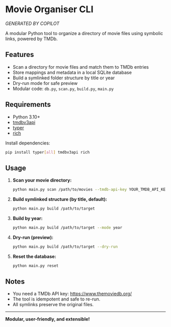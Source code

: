 # Movie Organiser CLI

*GENERATED BY COPILOT*

A modular Python tool to organize a directory of movie files using symbolic links, powered by TMDb.

## Features
- Scan a directory for movie files and match them to TMDb entries
- Store mappings and metadata in a local SQLite database
- Build a symlinked folder structure by title or year
- Dry-run mode for safe preview
- Modular code: `db.py`, `scan.py`, `build.py`, `main.py`

## Requirements
- Python 3.10+
- [tmdbv3api](https://pypi.org/project/tmdbv3api/)
- [typer](https://typer.tiangolo.com/)
- [rich](https://rich.readthedocs.io/)

Install dependencies:
```bash
pip install typer[all] tmdbv3api rich
```

## Usage

1. **Scan your movie directory:**
   ```bash
   python main.py scan /path/to/movies --tmdb-api-key YOUR_TMDB_API_KEY
   ```
2. **Build symlinked structure (by title, default):**
   ```bash
   python main.py build /path/to/target
   ```
3. **Build by year:**
   ```bash
   python main.py build /path/to/target --mode year
   ```
4. **Dry-run (preview):**
   ```bash
   python main.py build /path/to/target --dry-run
   ```
5. **Reset the database:**
   ```bash
   python main.py reset
   ```

## Notes
- You need a TMDb API key: https://www.themoviedb.org/
- The tool is idempotent and safe to re-run.
- All symlinks preserve the original files.

---

**Modular, user-friendly, and extensible!**
